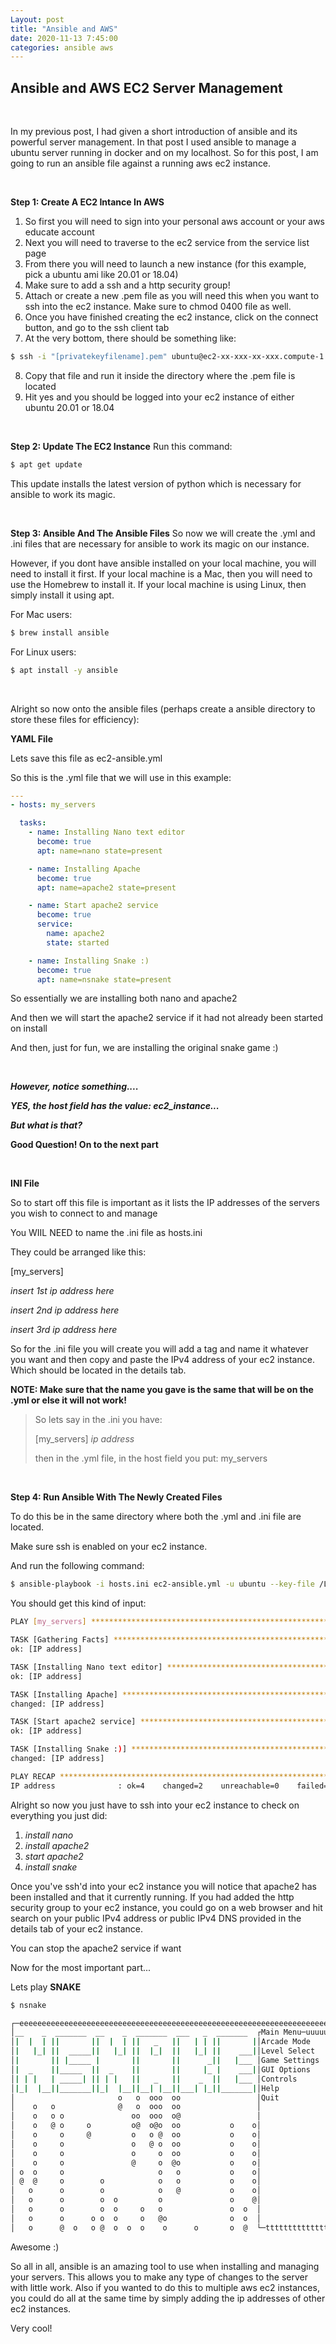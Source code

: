 ```yaml
---
Layout: post
title: "Ansible and AWS"
date: 2020-11-13 7:45:00
categories: ansible aws
---
```


## **Ansible and AWS EC2 Server Management**

<br>

In my previous post, I had given a short introduction of ansible and its powerful server management. In that post I used ansible to manage a ubuntu server running in docker and on my localhost. So for this post, I am going to run an ansible file against a running aws ec2 instance. 

<br>

**Step 1: Create A EC2 Intance In AWS**
1. So first you will need to sign into your personal aws account or your aws educate account 
2. Next you will need to traverse to the ec2 service from the service list page 
3. From there you will need to launch a new instance (for this example, pick a ubuntu ami like 20.01 or 18.04)
4. Make sure to add a ssh and a http security group! 
5. Attach or create a new .pem file as you will need this when you want to ssh into the ec2 instance. Make sure to chmod 0400 file as well.  
6. Once you have finished creating the ec2 instance, click on the connect button, and go to the ssh client tab 
7. At the very bottom, there should be something like: 

``` bash
$ ssh -i "[privatekeyfilename].pem" ubuntu@ec2-xx-xxx-xx-xxx.compute-1.amazonaws.com
``` 

8. Copy that file and run it inside the directory where the .pem file is located
9. Hit yes and you should be logged into your ec2 instance of either ubuntu 20.01 or 18.04 

<br>

**Step 2: Update The EC2 Instance**
Run this command: 

``` bash 
$ apt get update 
```
This update installs the latest version of python which is necessary for ansible to work its magic. 

<br>

**Step 3: Ansible And The Ansible Files**
So now we will create the .yml and .ini files that are necessary for ansible to work its magic on our instance. 

However, if you dont have ansible installed on your local machine, you will need to install it first. 
If your local machine is a Mac, then you will need to use the Homebrew to install it.
If your local machine is using Linux, then simply install it using apt.

For Mac users: 
``` bash
$ brew install ansible
```

For Linux users: 
``` bash 
$ apt install -y ansible
```
<br>

Alright so now onto the ansible files (perhaps create a ansible directory to store these files for efficiency): 

**YAML File**

Lets save this file as ec2-ansible.yml

So this is the .yml file that we will use in this example: 

``` yaml
---
- hosts: my_servers

  tasks:
    - name: Installing Nano text editor 
      become: true
      apt: name=nano state=present

    - name: Installing Apache
      become: true
      apt: name=apache2 state=present

    - name: Start apache2 service
      become: true 
      service:
        name: apache2
        state: started

    - name: Installing Snake :)
      become: true
      apt: name=nsnake state=present
```
So essentially we are installing both nano and apache2 

And then we will start the apache2 service if it had not already been started on install

And then, just for fun, we are installing the original snake game :)

<br>

**_However, notice something...._**

**_YES, the host field has the value: ec2_instance..._**

**_But what is that?_**

**Good Question! On to the next part**

<br>

**INI File**

So to start off this file is important as it lists the IP addresses of the servers you wish to connect to and manage 

You WIIL NEED to name the .ini file as hosts.ini

They could be arranged like this: 

[my_servers]

_insert 1st ip address here_

_insert 2nd ip address here_

_insert 3rd ip address here_

So for the .ini file you will create you will add a tag and name it whatever you want and then copy and paste the IPv4 address of your ec2 instance. Which should be located in the details tab.

**NOTE: Make sure that the name you gave is the same that will be on the .yml or else it will not work!**
> So lets say in the .ini you have:
>
> [my_servers]
> _ip address_
>
> then in the .yml file, in the host field you put: my_servers 

<br>

**Step 4: Run Ansible With The Newly Created Files**

To do this be in the same directory where both the .yml and .ini file are located. 

Make sure ssh is enabled on your ec2 instance. 

And run the following command: 

``` bash
$ ansible-playbook -i hosts.ini ec2-ansible.yml -u ubuntu --key-file /Location/of/file/privatekeyfile.pem
```
You should get this kind of input: 

``` bash
PLAY [my_servers] ***********************************************************************************************************************

TASK [Gathering Facts] ********************************************************************************************************************
ok: [IP address]

TASK [Installing Nano text editor] ********************************************************************************************************
ok: [IP address]

TASK [Installing Apache] ******************************************************************************************************************
changed: [IP address]

TASK [Start apache2 service] **************************************************************************************************************
ok: [IP address]

TASK [Installing Snake :)] ****************************************************************************************************************
changed: [IP address]

PLAY RECAP ********************************************************************************************************************************
IP address              : ok=4    changed=2    unreachable=0    failed=0    skipped=0    rescued=0    ignored=0   
```

Alright so now you just have to ssh into your ec2 instance to check on everything you just did:
1. _install nano_
2. _install apache2_
3. _start apache2_
4. _install snake_

Once you've ssh'd into your ec2 instance you will notice that apache2 has been installed and that it currently running. If you had added the http security group to your ec2 instance, you could go on a web browser and hit search on your public IPv4 address or public IPv4 DNS  provided in the details tab of your ec2 instance.

You can stop the apache2 service if want

Now for the most important part...

Lets play **SNAKE**
``` bash
$ nsnake
```

``` bash
┌─eeeeeeeeeeeeeeeeeeeeeeeeeeeeeeeeeeeeeeeeeeeeeeeeeeeeeeeeeeeeeeeeeeeeeeeeeeeee┐
│__    _  _______  __    _  _______  ___   _  _______  ┌Main Menu─uuuuuuuuuuuu┐│
│|  |  | ||       ||  |  | ||   _   ||   | | ||       |│Arcade Mode           ││
│|   |_| ||  _____||   |_| ||  |_|  ||   |_| ||    ___|│Level Select          ││
│|       || |_____ |       ||       ||      _||   |___ │Game Settings         ││
│|  _    ||_____  ||  _    ||       ||     |_ |    ___|│GUI Options           ││
│| | |   | _____| || | |   ||   _   ||    _  ||   |___ │Controls              ││
│|_|  |__||_______||_|  |__||__| |__||___| |_||_______|│Help                  ││
│                       o   o  ooo  oo                 │Quit                  ││
│    o   o              @   o  ooo  oo                 │                      ││
│    o   o o               oo  ooo  o@                 │                      ││
│    o   @ o     o         o@  o@o  oo           o    o│                      ││
│    o     o     @         o   o @  oo           o    o│                      ││
│    o     o               o   @ o  oo           o    o│                      ││
│    o     o               o     o  oo           o    o│                      ││
│    o     o               @     o  @o           o    o│                      ││
│ o  o     o                     o   o           o    o│                      ││
│ @  @     o        o            o   o           o    o│                      ││
│   o      o        o            o   @           o    o│                      ││
│   o      o        o  o         o               o    @│                      ││
│   o      o        o  o     o   o               o  o  │                      ││
│   o      o      o o  o     o   @o              o  o  │                      ││
│   o      @  o   o @  o  o  o    o      o       o  @  └─ttttttttttttttttttttt┘│          
```
Awesome :)

So all in all, ansible is an amazing tool to use when installing and managing your servers. This allows you to make any type of changes to the server with little work. Also if you wanted to do this to multiple aws ec2 instances, you could do all at the same time by simply adding the ip addresses of other ec2 instances. 

Very cool!





